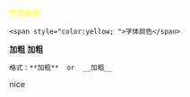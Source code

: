 <span style="color:yellow; ">字体颜色</span>  
```
<span style="color:yellow; ">字体颜色</span>  
```

**加粗**
__加粗__
```
格式：**加粗**  or  __加粗__
```

nice
